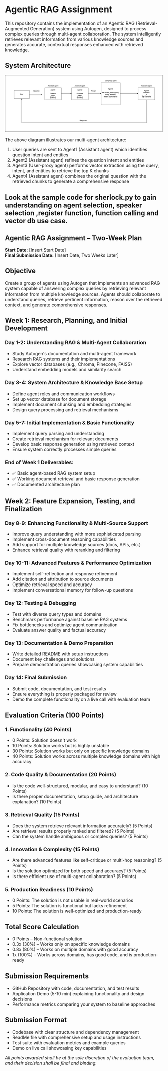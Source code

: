 # Agentic RAG Assignment

This repository contains the implementation of an Agentic RAG (Retrieval-Augmented Generation) system using Autogen, designed to process complex queries through multi-agent collaboration. The system intelligently retrieves relevant information from various knowledge sources and generates accurate, contextual responses enhanced with retrieved knowledge.

## System Architecture
![Agentic RAG Architecture](https://github.com/codeloki15/Agentic_RAG/blob/main/agentic_rag.png)

The above diagram illustrates our multi-agent architecture:
1. User queries are sent to Agent1 (Assistant agent) which identifies question intent and entities
2. Agent2 (Assistant agent) refines the question intent and entities
3. Agent3 (User-proxy agent) performs vector extraction using the query, intent, and entities to retrieve the top K chunks
4. Agent4 (Assistant agent) combines the original question with the retrieved chunks to generate a comprehensive response

## Look at the sample code for sherlock.py to gain understanding on agent selection, speaker selection ,register function, function calling and vector db use case.

## Agentic RAG Assignment – Two-Week Plan

**Start Date:** [Insert Start Date]  
**Final Submission Date:** [Insert Date, Two Weeks Later]

## Objective

Create a group of agents using Autogen that implements an advanced RAG system capable of answering complex queries by retrieving relevant information from multiple knowledge sources. Agents should collaborate to understand queries, retrieve pertinent information, reason over the retrieved context, and generate comprehensive responses.

## Week 1: Research, Planning, and Initial Development

### Day 1-2: Understanding RAG & Multi-Agent Collaboration
- Study Autogen's documentation and multi-agent framework
- Research RAG systems and their implementations
- Explore vector databases (e.g., Chroma, Pinecone, FAISS)
- Understand embedding models and similarity search

### Day 3-4: System Architecture & Knowledge Base Setup
- Define agent roles and communication workflows
- Set up vector database for document storage
- Implement document chunking and embedding strategies
- Design query processing and retrieval mechanisms

### Day 5-7: Initial Implementation & Basic Functionality
- Implement query parsing and understanding
- Create retrieval mechanism for relevant documents
- Develop basic response generation using retrieved context
- Ensure system correctly processes simple queries

### End of Week 1 Deliverables:
- ✅ Basic agent-based RAG system setup
- ✅ Working document retrieval and basic response generation
- ✅ Documented architecture plan

## Week 2: Feature Expansion, Testing, and Finalization

### Day 8-9: Enhancing Functionality & Multi-Source Support
- Improve query understanding with more sophisticated parsing
- Implement cross-document reasoning capabilities
- Add support for multiple knowledge sources (docs, APIs, etc.)
- Enhance retrieval quality with reranking and filtering

### Day 10-11: Advanced Features & Performance Optimization
- Implement self-reflection and response refinement
- Add citation and attribution to source documents
- Optimize retrieval speed and accuracy
- Implement conversational memory for follow-up questions

### Day 12: Testing & Debugging
- Test with diverse query types and domains
- Benchmark performance against baseline RAG systems
- Fix bottlenecks and optimize agent communication
- Evaluate answer quality and factual accuracy

### Day 13: Documentation & Demo Preparation
- Write detailed README with setup instructions
- Document key challenges and solutions
- Prepare demonstration queries showcasing system capabilities

### Day 14: Final Submission
- Submit code, documentation, and test results
- Ensure everything is properly packaged for review
- Demo the complete functionality on a live call with evaluation team

## Evaluation Criteria (100 Points)

### 1. Functionality (40 Points)
- 0 Points: Solution doesn't work
- 10 Points: Solution works but is highly unstable
- 30 Points: Solution works but only on specific knowledge domains
- 40 Points: Solution works across multiple knowledge domains with high accuracy

### 2. Code Quality & Documentation (20 Points)
- Is the code well-structured, modular, and easy to understand? (10 Points)
- Is there proper documentation, setup guide, and architecture explanation? (10 Points)

### 3. Retrieval Quality (15 Points)
- Does the system retrieve relevant information accurately? (5 Points)
- Are retrieval results properly ranked and filtered? (5 Points)
- Can the system handle ambiguous or complex queries? (5 Points)

### 4. Innovation & Complexity (15 Points)
- Are there advanced features like self-critique or multi-hop reasoning? (5 Points)
- Is the solution optimized for both speed and accuracy? (5 Points)
- Is there efficient use of multi-agent collaboration? (5 Points)

### 5. Production Readiness (10 Points)
- 0 Points: The solution is not usable in real-world scenarios
- 5 Points: The solution is functional but lacks refinement
- 10 Points: The solution is well-optimized and production-ready

## Total Score Calculation
- 0 Points – Non-functional solution
- 0.3x (30%) – Works only on specific knowledge domains
- 0.8x (80%) – Works on multiple domains with good accuracy
- 1x (100%) – Works across domains, has good code, and is production-ready

## Submission Requirements
- GitHub Repository with code, documentation, and test results
- Application Demo (5-10 min) explaining functionality and design decisions
- Performance metrics comparing your system to baseline approaches

## Submission Format
- Codebase with clear structure and dependency management
- ReadMe file with comprehensive setup and usage instructions
- Test suite with evaluation metrics and example queries
- Demo on live call showcasing key capabilities

*All points awarded shall be at the sole discretion of the evaluation team, and their decision shall be final and binding.*
